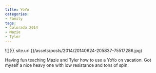```yaml
---
title: YoYo
categories:
- Family
tags:
- Colorado 2014
- Mazie
- Tyler
---
```


![]({{ site.url }}/assets/posts/2014/20140624-205837-75517286.jpg)
  



Having fun teaching Mazie and Tyler how to use a YoYo on vacation. Got myself a nice heavy one with low resistance and tons of spin.
